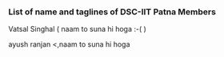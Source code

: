 ### List of name and taglines of DSC-IIT Patna Members 

Vatsal Singhal ( naam to suna hi hoga :-( )

ayush ranjan <,naam to suna hi hoga
